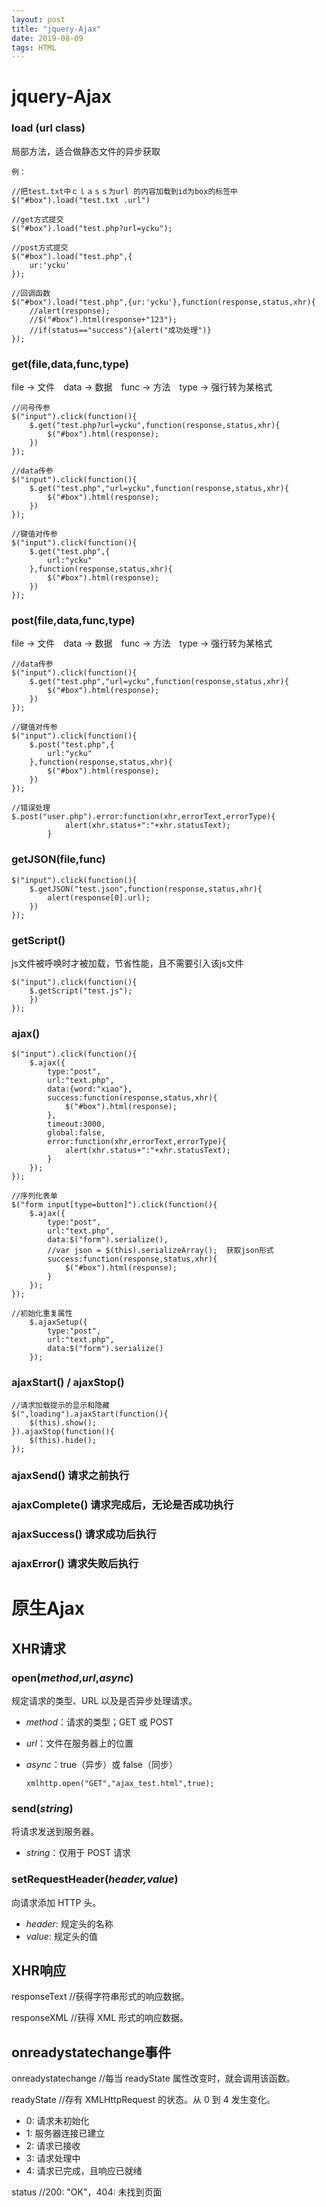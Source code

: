 ```yaml
---
layout: post
title: "jquery-Ajax"
date: 2019-08-09
tags: HTML  
---
```


# jquery-Ajax

### load (url class)

局部方法，适合做静态文件的异步获取

```
例：

//把test.txt中ｃｌａｓｓ为url 的内容加载到id为box的标签中
$("#box").load("test.txt .url")

//get方式提交
$("#box").load("test.php?url=ycku");

//post方式提交
$("#box").load("test.php",{
	ur:'ycku'
});

//回调函数
$("#box").load("test.php",{ur:'ycku'},function(response,status,xhr){
	//alert(response);
	//$("#box").html(response+"123");
	//if(status=="success"){alert("成功处理")}
});
```



### get(file,data,func,type)

file -> 文件　data -> 数据　func -> 方法　type -> 强行转为某格式

```
//问号传参
$("input").click(function(){
	$.get("test.php?url=ycku",function(response,status,xhr){
		$("#box").html(response);
	})
});

//data传参
$("input").click(function(){
	$.get("test.php","url=ycku",function(response,status,xhr){
		$("#box").html(response);
	})
});

//键值对传参
$("input").click(function(){
	$.get("test.php",{
		url:"ycku"
	},function(response,status,xhr){
		$("#box").html(response);
	})
});
```



### post(file,data,func,type)

file -> 文件　data -> 数据　func -> 方法　type -> 强行转为某格式

```
//data传参
$("input").click(function(){
	$.get("test.php","url=ycku",function(response,status,xhr){
		$("#box").html(response);
	})
});

//键值对传参
$("input").click(function(){
	$.post("test.php",{
		url:"ycku"
	},function(response,status,xhr){
		$("#box").html(response);
	})
});

//错误处理
$.post("user.php").error:function(xhr,errorText,errorType){
			alert(xhr.status+":"+xhr.statusText);
		}
```



### getJSON(file,func)

```
$("input").click(function(){
	$.getJSON("test.json",function(response,status,xhr){
		alert(response[0].url);
	})
});
```



### getScript()

js文件被呼唤时才被加载，节省性能，且不需要引入该js文件

```
$("input").click(function(){
	$.getScript("test.js");
	})
});
```



### ajax()

```
$("input").click(function(){
	$.ajax({
		type:"post",
		url:"text.php",
		data:{word:"xiao"},
		success:function(response,status,xhr){
			$("#box").html(response);
		},
		timeout:3000,
		global:false,
		error:function(xhr,errorText,errorType){
			alert(xhr.status+":"+xhr.statusText);
		}
	});
});

//序列化表单
$("form input[type=button]").click(function(){
	$.ajax({
		type:"post",
		url:"text.php",
		data:$("form").serialize(),
		//var json = $(this).serializeArray();	获取json形式
		success:function(response,status,xhr){
			$("#box").html(response);
		}
	});
});

//初始化重复属性
	$.ajaxSetup({
		type:"post",
		url:"text.php",
		data:$("form").serialize()
	});
```



### ajaxStart()	/	ajaxStop()

```
//请求加载提示的显示和隐藏
$(",loading").ajaxStart(function(){
	$(this).show();
}).ajaxStop(function(){
	$(this).hide();
});
```





### ajaxSend() 请求之前执行

### ajaxComplete() 请求完成后，无论是否成功执行

### ajaxSuccess() 请求成功后执行

### ajaxError() 请求失败后执行





# 原生Ajax



## XHR请求

### open(*method*,*url*,*async*)

规定请求的类型、URL 以及是否异步处理请求。

- *method*：请求的类型；GET 或 POST

- *url*：文件在服务器上的位置

- *async*：true（异步）或 false（同步）

  `xmlhttp.open("GET","ajax_test.html",true);`



### send(*string*)

将请求发送到服务器。

- *string*：仅用于 POST 请求



### setRequestHeader(*header,value*)

向请求添加 HTTP 头。

- *header*: 规定头的名称
- *value*: 规定头的值





## XHR响应

responseText	//获得字符串形式的响应数据。	

responseXML	//获得 XML 形式的响应数据。



## onreadystatechange事件

onreadystatechange	//每当 readyState 属性改变时，就会调用该函数。

readyState	//存有 XMLHttpRequest 的状态。从 0 到 4 发生变化。

- 0: 请求未初始化
- 1: 服务器连接已建立
- 2: 请求已接收
- 3: 请求处理中
- 4: 请求已完成，且响应已就绪

status	//200: "OK"，404: 未找到页面